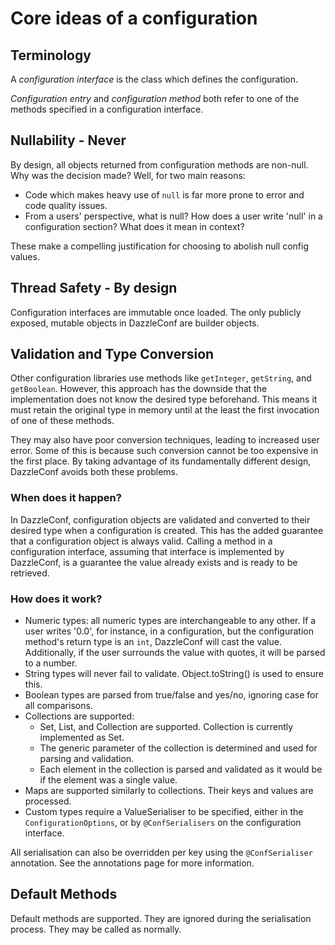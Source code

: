 
# Core ideas of a configuration

## Terminology

A *configuration interface* is the class which defines the configuration.

*Configuration entry* and *configuration method* both refer to one of the methods specified in a configuration interface.

## Nullability - Never

By design, all objects returned from configuration methods are non-null. Why was the decision made? Well, for two main reasons:

* Code which makes heavy use of `null` is far more prone to error and code quality issues.
* From a users' perspective, what is null? How does a user write 'null' in a configuration section? What does it mean in context?

These make a compelling justification for choosing to abolish null config values.

## Thread Safety - By design

Configuration interfaces are immutable once loaded. The only publicly exposed, mutable objects in DazzleConf are builder objects.

## Validation and Type Conversion

Other configuration libraries use methods like `getInteger`, `getString`, and `getBoolean`. However, this approach has the downside that the implementation does not know the desired type beforehand. This means it must retain the original type in memory until at the least the first invocation of one of these methods.

They may also have poor conversion techniques, leading to increased user error. Some of this is because such conversion cannot be too expensive in the first place. By taking advantage of its fundamentally different design, DazzleConf avoids both these problems.

### When does it happen?

In DazzleConf, configuration objects are validated and converted to their desired type when a configuration is created. This has the added guarantee that a configuration object is always valid. Calling a method in a configuration interface, assuming that interface is implemented by DazzleConf, is a guarantee the value already exists and is ready to be retrieved.

### How does it work?

* Numeric types: all numeric types are interchangeable to any other. If a user writes '0.0', for instance, in a configuration, but the configuration method's return type is an `int`, DazzleConf will cast the value. Additionally, if the user surrounds the value with quotes, it will be parsed to a number.
* String types will never fail to validate. Object.toString() is used to ensure this.
* Boolean types are parsed from true/false and yes/no, ignoring case for all comparisons.
* Collections are supported:
    * Set, List, and Collection are supported. Collection is currently implemented as Set.
    * The generic parameter of the collection is determined and used for parsing and validation.
    * Each element in the collection is parsed and validated as it would be if the element was a single value.
* Maps are supported similarly to collections. Their keys and values are processed.
* Custom types require a ValueSerialiser to be specified, either in the `ConfigurationOptions`, or by `@ConfSerialisers` on the configuration interface.

All serialisation can also be overridden per key using the `@ConfSerialiser` annotation. See the annotations page for more information.

## Default Methods

Default methods are supported. They are ignored during the serialisation process. They may be called as normally.

